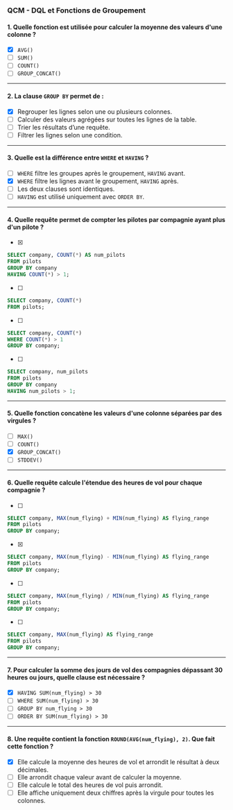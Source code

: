 ### **QCM - DQL et Fonctions de Groupement**

#### **1. Quelle fonction est utilisée pour calculer la moyenne des valeurs d'une colonne ?**  
- [x] `AVG()`  
- [ ] `SUM()`  
- [ ] `COUNT()`  
- [ ] `GROUP_CONCAT()`  

---

#### **2. La clause `GROUP BY` permet de :**  
- [x] Regrouper les lignes selon une ou plusieurs colonnes.  
- [ ] Calculer des valeurs agrégées sur toutes les lignes de la table.  
- [ ] Trier les résultats d’une requête.  
- [ ] Filtrer les lignes selon une condition.  

---

#### **3. Quelle est la différence entre `WHERE` et `HAVING` ?**  
- [ ] `WHERE` filtre les groupes après le groupement, `HAVING` avant.  
- [x] `WHERE` filtre les lignes avant le groupement, `HAVING` après.  
- [ ] Les deux clauses sont identiques.  
- [ ] `HAVING` est utilisé uniquement avec `ORDER BY`.  

---

#### **4. Quelle requête permet de compter les pilotes par compagnie ayant plus d'un pilote ?**  
- [x]
```sql
SELECT company, COUNT(*) AS num_pilots  
FROM pilots  
GROUP BY company  
HAVING COUNT(*) > 1;  
```  
- [ ] 
```sql
SELECT company, COUNT(*)  
FROM pilots;  
```  
- [ ] 
```sql
SELECT company, COUNT(*)  
WHERE COUNT(*) > 1  
GROUP BY company;  
```  
- [ ] 
```sql
SELECT company, num_pilots  
FROM pilots  
GROUP BY company  
HAVING num_pilots > 1;  
```  

---

#### **5. Quelle fonction concatène les valeurs d'une colonne séparées par des virgules ?**  
- [ ] `MAX()`  
- [ ] `COUNT()`  
- [x] `GROUP_CONCAT()`  
- [ ] `STDDEV()`  

---

#### **6. Quelle requête calcule l'étendue des heures de vol pour chaque compagnie ?**  
- [ ] 
```sql
SELECT company, MAX(num_flying) + MIN(num_flying) AS flying_range  
FROM pilots  
GROUP BY company;  
```  
- [x] 
```sql
SELECT company, MAX(num_flying) - MIN(num_flying) AS flying_range  
FROM pilots  
GROUP BY company;  
```  
- [ ] 
```sql
SELECT company, MAX(num_flying) / MIN(num_flying) AS flying_range  
FROM pilots  
GROUP BY company;  
```  
- [ ] 
```sql
SELECT company, MAX(num_flying) AS flying_range  
FROM pilots  
GROUP BY company;  
```  

---

#### **7. Pour calculer la somme des jours de vol des compagnies dépassant 30 heures ou jours, quelle clause est nécessaire ?**  
- [x] `HAVING SUM(num_flying) > 30`  
- [ ] `WHERE SUM(num_flying) > 30`  
- [ ] `GROUP BY num_flying > 30`  
- [ ] `ORDER BY SUM(num_flying) > 30`  

---

#### **8. Une requête contient la fonction `ROUND(AVG(num_flying), 2)`. Que fait cette fonction ?**  
- [x] Elle calcule la moyenne des heures de vol et arrondit le résultat à deux décimales.  
- [ ] Elle arrondit chaque valeur avant de calculer la moyenne.  
- [ ] Elle calcule le total des heures de vol puis arrondit.  
- [ ] Elle affiche uniquement deux chiffres après la virgule pour toutes les colonnes.  
